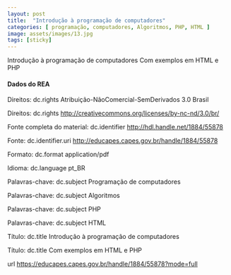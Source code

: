 ```yaml
---
layout: post
title:  "Introdução à programação de computadores"
categories: [ programação, computadores, Algoritmos, PHP, HTML ]
image: assets/images/13.jpg
tags: [sticky]
---
```


Introdução à programação de computadores
Com exemplos em HTML e PHP


#### Dados do REA

Direitos: dc.rights	Atribuição-NãoComercial-SemDerivados 3.0 Brasil

Direitos: dc.rights	http://creativecommons.org/licenses/by-nc-nd/3.0/br/

Fonte completa do material: dc.identifier	http://hdl.handle.net/1884/55878

Fonte: dc.identifier.uri	http://educapes.capes.gov.br/handle/1884/55878

Formato: dc.format	application/pdf

Idioma: dc.language	pt_BR

Palavras-chave: dc.subject	Programação de computadores

Palavras-chave: dc.subject	Algoritmos

Palavras-chave: dc.subject	PHP

Palavras-chave: dc.subject	HTML

Título: dc.title	Introdução à programação de computadores

Título: dc.title	Com exemplos em HTML e PHP

url	https://educapes.capes.gov.br/handle/1884/55878?mode=full


